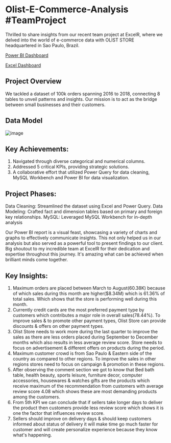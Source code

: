 # Olist-E-Commerce-Analysis #TeamProject 

Thrilled to share insights from our recent team project at ExcelR, where we delved into the world of e-commerce data with OLIST STORE headquartered in Sao Paulo, Brazil.

[Power BI Dashboard](https://github.com/SameeraKota/Olist-E-Commerce-Analysis/blob/main/Olist%20E-Commerce%20Analysis.pdf)

[Excel Dashboard](https://github.com/SameeraKota/Olist-E-Commerce-Analysis/blob/main/Olist%20Excel%20Dashboard.pdf)


## Project Overview
We tackled a dataset of 100k orders spanning 2016 to 2018, connecting 8 tables to unveil patterns and insights. Our mission is to act as the bridge between small businesses and their customers. 

## Data Model

![image](https://github.com/SameeraKota/Olist-E-Commerce-Analysis/assets/151723407/b5a75d98-451e-47c1-867f-ef5e04dd7084)

## Key Achievements:
1. Navigated through diverse categorical and numerical columns.
2. Addressed 5 critical KPIs, providing strategic solutions.
3. A collaborative effort that utilized Power Query for data cleaning, MySQL Workbench and Power BI for data visualization.

## Project Phases:
Data Cleaning: Streamlined the dataset using Excel and Power Query.
Data Modeling: Crafted fact and dimension tables based on primary and foreign key relationships.
MySQL: Leveraged MySQL Workbench for in-depth analysis

Our Power BI report is a visual feast, showcasing a variety of charts and graphs to effectively communicate insights. This not only helped us in our analysis but also served as a powerful tool to present findings to our client.
Big shoutout to my incredible team at ExcelR for their dedication and expertise throughout this journey. It's amazing what can be achieved when brilliant minds come together.

## Key Insights:

1. Maximum orders are placed between March to August(60.38K) because of which sales during this month are higher($8.34M) which is 61.36% of total sales. Which shows that the store is performing well during this month.
2. Currently credit cards are the most preferred payment type by customers which contributes a major role in overall sales(78.44%). To improve sales & to promote other payment types, Olist Store can provide discounts & offers on other payment types.
3. Olist Store needs to work more during the last quarter to improve the sales as there are less orders placed during September to December months which also results in less average review score. Store needs to focus on advertisement & different offers on products during the period.
4. Maximum customer crowd is from Sao Paulo & Eastern side of the country as compared to other regions. To improve the sales in other regions stores need to focus on campaign & promotion in these regions.
5. After observing the comment section we got to know that Bed bath table, health beauty, sports leisure, furniture decor, computer accessories, housewares & watches gifts are the products which receive maximum of the recommendation from customers with average review score 4.08 which shows these are most demanding products among the customers.
6. From 5th KPI we can conclude that if sellers take longer days to deliver the product then customers provide less review score which shows it is one the factor that influences review score.
7. Sellers should improve on delivery days & should keep customers informed about status of delivery it will make time go much faster for customer and will create personalize experience because they know what's happening.


